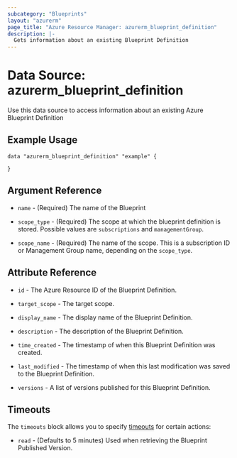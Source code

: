 ```yaml
---
subcategory: "Blueprints"
layout: "azurerm"
page_title: "Azure Resource Manager: azurerm_blueprint_definition"
description: |-
  Gets information about an existing Blueprint Definition
---
```


# Data Source: azurerm_blueprint_definition

Use this data source to access information about an existing Azure Blueprint Definition

## Example Usage

```hcl
data "azurerm_blueprint_definition" "example" {

}

```

## Argument Reference

* `name` - (Required) The name of the Blueprint

* `scope_type` - (Required) The scope at which the blueprint definition is stored. Possible values are `subscriptions` and `managementGroup`.  

* `scope_name` - (Required) The name of the scope. This is a subscription ID or Management Group name, depending on the `scope_type`.  

## Attribute Reference

* `id` - The Azure Resource ID of the Blueprint Definition.  

* `target_scope` - The target scope.  

* `display_name` - The display name of the Blueprint Definition.  

* `description` - The description of the Blueprint Definition.  

* `time_created` - The timestamp of when this Blueprint Definition was created.  

* `last_modified` - The timestamp of when this last modification was saved to the Blueprint Definition.  

* `versions` - A list of versions published for this Blueprint Definition.  


## Timeouts

The `timeouts` block allows you to specify [timeouts](https://www.terraform.io/docs/configuration/resources.html#timeouts) for certain actions:

* `read` - (Defaults to 5 minutes) Used when retrieving the Blueprint Published Version.  
